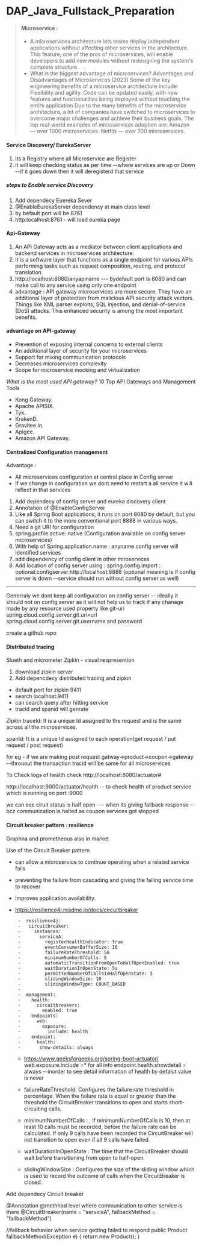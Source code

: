 # DAP_Java_Fullstack_Preparation
> #### Microservice : 
>
> - A microservices architecture lets teams deploy independent applications without affecting other services in the architecture. 
This feature, one of the pros of microservices, will enable developers to add new modules without redesigning the system's complete structure.
> - What is the biggest advantage of microservices?
Advantages and Disadvantages of Microservices (2023)
Some of the key engineering benefits of a microservice architecture include: Flexibility and agility. Code can be updated easily, with new features and functionalities being deployed without touching the entire application
> Due to the many benefits of the microservice architecture, a lot of companies have switched to microservices to overcome major challenges and achieve their business goals. The top real-world examples of microservices adoption are:
 Amazon — over 1000 microservices. Netflix — over 700 microservices.
> 


#### Service Discovery/ EurekaServer
1. its a Registry where all Microservice are Register
2. it will keep checking status as per time --where services are up or Down --if it goes down then it will deregisterd that service 
##### steps to Enable service Discovery
1. Add dependecy Euereka Sever
2. @EnableEurekaServer dependency at main class level
3. by befault port will be 8761 
4. http:localhost:8761  - will load eureka page


#### Api-Gateway
1. An API Gateway acts as a mediator between client applications and backend services in microservices architecture. 
2. It is a software layer that functions as a single endpoint for various APIs performing tasks such as request composition, routing, and protocol translation.
3. http://localhost:8080/anyapiname --- bydefault port is 8080 and can make call to any service using only one endpoint
4. advantage : API gateway microservices are more secure. They have an additional layer of protection from malicious API security attack vectors. Things like XML parser exploits, SQL injection, and denial-of-service (DoS) attacks. This enhanced security is among the most important benefits.
#### advantage on API-gateway
* Prevention of exposing internal concerns to external clients
* An additional layer of security for your microservices
* Support for mixing communication protocols
* Decreases microservices complexity
* Scope for microservice mocking and virtualization
  
*What is the most used API gateway?*
10 Top API Gateways and Management Tools
+ Kong Gateway.
+ Apache APISIX.
+ Tyk.
+ KrakenD.
+ Gravitee.io.
+ Apigee.
+ Amazon API Gateway.

#### Centralized Configuration management
Advantage : 
+ All microservices configuration at central place in Config server
+ If we change in configuration we dont need to restart a all service it will reflect in that services

1. Add dependecy of config server and eureka discovery client
2. Annotation of @EnableConfigServer
3. Like all Spring Boot applications, it runs on port 8080 by default, but you can switch it to the more conventional port 8888 in various ways.
4. Need a git URI for configuration  
5. spring.profile.active: native  (Configuration available on config server microservices)
6. With help of Spring.application.name : anyname  config server will identified services
7. add dependency of config client in other miroservices
8. Add location of config server using : spring.config.import : optional:configserver:http://localhost:8888  (optional meaning is if config server is down --service should run without config server as well)
------------------------------------
Generraly we dont keep all configuration on config server -- ideally it should not on config server  as it will not help us to track if any chanage made by any resource
used property like git-uri
spring.cloud.config.server.git.uri=url
spring.cloud.config.server.git.username and password

create a github repo


#### Distributed tracing
Slueth and micrometer 
Zipkin - visual respresention 
1. download zipkin server 
2. Add depencdecy distributed tracing and zipkin
  - default port for zipkin 9411
  - search localhost:9411
  - can search query after hitting service
  - tracid and spanid will genrate


*Zipkin* 
traceId: It is a unique Id assigned to the request and is the same across all the microservices.

spanId: It is a unique Id assigned to each operation(get request / put request / post request)

for eg - if we are making post request gatway->product->coupon->gateway --throuout the transaction tracid will be same for all microservices

To Check logs of health check
http://localhost:8080/actuator#

http://localhost:9000/actuator/health -- to check health of product service which is running on port :9000

we can see ciruit status is half open ---
when its giving fallback response -- bcz communication is halted as coupon services got stopped



#### Circuit breaker pattern : resilience 
Graphna and prometheous also in market

Use of the Circuit Breaker pattern 
 - can allow a microservice to continue operating when a related service fails
 - preventing the failure from cascading and giving the failing service time to recover
 -  improves application availability.
 - https://resilience4j.readme.io/docs/circuitbreaker


        -  resilience4j:
        -   circuitbreaker:
        -     instances:
        -       serviceA:
        -         registerHealthIndicator: true
        -         eventConsumerBufferSize: 10
        -         failureRateThreshold: 50
        -         minimumNumberOfCalls: 5
        -         automaticTransitionFromOpenToHalfOpenEnabled: true
        -         waitDurationInOpenState: 5s
        -         permittedNumberOfCallsInHalfOpenState: 3
        -         slidingWindowSize: 10
        -         slidingWindowType: COUNT_BASED 
        - 
        -  management:
        -    health:
        -      circuitbreakers:
        -        enabled: true
        -    endpoints:
        -      web:
        -        exposure:
        -          include: health
        -    endpoint:
        -      health:
        -       show-details: always	

    - https://www.geeksforgeeks.org/spring-boot-actuator/
    web.exposure.include =* for all info
    endpoint.health.showdetail = always --inorder to see detail information of health by defalut value is never
    - failureRateThreshold: Configures the failure rate threshold in percentage. When the failure rate is equal or greater than the threshold the CircuitBreaker transitions to open and starts short-circuiting calls.     

    - minimumNumberOfCalls : , if minimumNumberOfCalls is 10, then at least 10 calls must be recorded, before the failure rate can be calculated.
If only 9 calls have been recorded the CircuitBreaker will not transition to open even if all 9 calls have failed.
    - waitDurationInOpenState :  The time that the CircuitBreaker should wait before transitioning from open to half-open.  
    - slidingWindowSize : Configures the size of the sliding window which is used to record the outcome of calls when the CircuitBreaker is closed.     


Add dependecy
Circuit breaker

@Annotation @methhod level where communication to other service is there
@CircuitBreaker(name = "serviceA", fallbackMethod = "fallbackMethod")

//fallback behavior when service getting failed to respond
	public Product fallbackMethod(Exception e) {
		return new Product();
	}